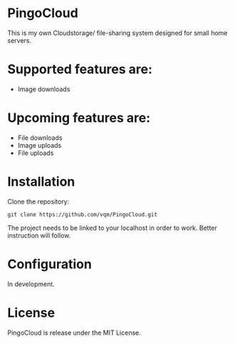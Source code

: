 # PingoCloud

This is my own Cloudstorage/ file-sharing system designed for small home servers.

# Supported features are:

- Image downloads

# Upcoming features are:

- File downloads
- Image uploads
- File uploads

# Installation

Clone the repository:

```
git clone https://github.com/vqm/PingoCloud.git
```

The project needs to be linked to your localhost in order to work.
Better instruction will follow.

# Configuration

In development.

# License

PingoCloud is release under the MIT License.
